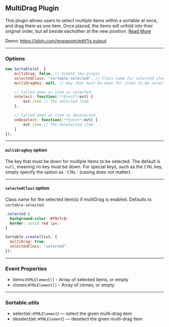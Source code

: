 ## MultiDrag Plugin
This plugin allows users to select multiple items within a sortable at once, and drag them as one item.
Once placed, the items will unfold into their original order, but all beside eachother at the new position.
[Read More](https://github.com/SortableJS/Sortable/wiki/Dragging-Multiple-Items-in-Sortable)

Demo: https://jsbin.com/wopavom/edit?js,output


---


### Options

```js
new Sortable(el, {
	multiDrag: false, // Enable the plugin
	selectedClass: "sortable-selected", // Class name for selected item
	multiDragKey: null, // Key that must be down for items to be selected

	// Called when an item is selected
	onSelect: function(/**Event*/evt) {
		evt.item // The selected item
	},

	// Called when an item is deselected
	onDeselect: function(/**Event*/evt) {
		evt.item // The deselected item
	}
});
```


---


#### `multiDragKey` option
The key that must be down for multiple items to be selected. The default is `null`, meaning no key must be down.
For special keys, such as the `CTRL` key, simply specify the option as `'CTRL'` (casing does not matter).


---


#### `selectedClass` option
Class name for the selected item(s) if multiDrag is enabled. Defaults to `sortable-selected`.

```css
.selected {
  background-color: #f9c7c8;
  border: solid red 1px;
}
```

```js
Sortable.create(list, {
  multiDrag: true,
  selectedClass: "selected"
});
```


---


### Event Properties
 - items:`HTMLElement[]` - Array of selected items, or empty
 - clones:`HTMLElement[]` - Array of clones, or empty


---


### Sortable.utils
* select(el`:HTMLElement`) — select the given multi-drag item
* deselect(el`:HTMLElement`) — deselect the given multi-drag item
